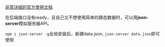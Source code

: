 
[非常详细的官方使用文档](https://github.com/typicode/json-server)

在后端接口没有ready，且自己又不想使用简单的静态数据时，可以用**json-server**模拟服务器API。

`npm i json-server -g`全局安装后，新建data.json, `json-server data.json`即可使用



